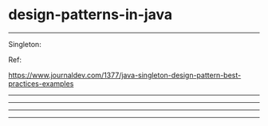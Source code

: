 # design-patterns-in-java
--------------------------------------------------------------

Singleton:

Ref:

https://www.journaldev.com/1377/java-singleton-design-pattern-best-practices-examples


--------------------------------------------------------------





--------------------------------------------------------------






--------------------------------------------------------------





--------------------------------------------------------------
